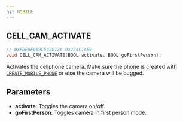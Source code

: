 ```yaml
---
ns: MOBILE
---
```

## CELL_CAM_ACTIVATE

```c
// 0xFDE8F069C542D126 0x234C1AE9
void CELL_CAM_ACTIVATE(BOOL activate, BOOL goFirstPerson);
```

Activates the cellphone camera. Make sure the phone is created with [`CREATE_MOBILE_PHONE`](#_0xA4E8E696C532FBC7) or else the camera will be bugged.

## Parameters
* **activate**: Toggles the camera on/off.
* **goFirstPerson**: Toggles camera in first person mode.

